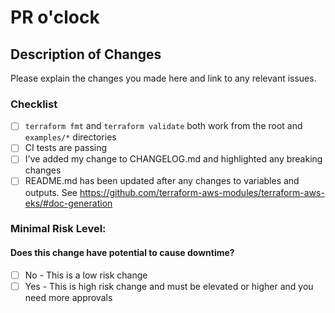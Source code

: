 # PR o'clock

## Description of Changes

Please explain the changes you made here and link to any relevant issues.

### Checklist

- [ ] `terraform fmt` and `terraform validate` both work from the root and `examples/*` directories
- [ ] CI tests are passing
- [ ] I've added my change to CHANGELOG.md and highlighted any breaking changes
- [ ] README.md has been updated after any changes to variables and outputs. See https://github.com/terraform-aws-modules/terraform-aws-eks/#doc-generation

### Minimal Risk Level:
#### Does this change have potential to cause downtime? 
<!-- ignore-task-list-start -->
- [ ] No - This is a low risk change
- [ ] Yes - This is high risk change and must be elevated or higher and you need more approvals
<!-- ignore-task-list-end -->
